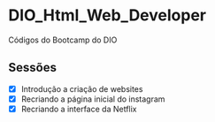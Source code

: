 # DIO_Html_Web_Developer
Códigos do Bootcamp do DIO

## Sessões
- [X] Introdução a criação de websites
- [X] Recriando a página inicial do instagram
- [X] Recriando a interface da Netflix